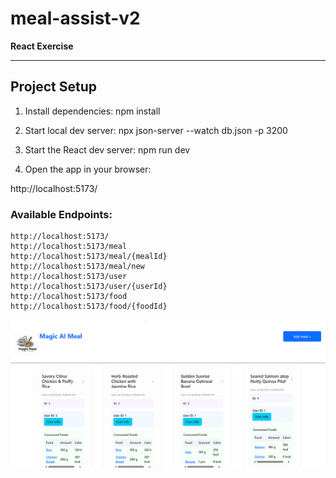 # meal-assist-v2

**React Exercise**

---

## Project Setup

1. Install dependencies:
   npm install

2. Start local dev server:
   npx json-server --watch db.json -p 3200

3. Start the React dev server:
   npm run dev

4. Open the app in your browser:

http://localhost:5173/

### Available Endpoints:

    http://localhost:5173/
    http://localhost:5173/meal
    http://localhost:5173/meal/{mealId}
    http://localhost:5173/meal/new
    http://localhost:5173/user
    http://localhost:5173/user/{userId}
    http://localhost:5173/food
    http://localhost:5173/food/{foodId}

![Main page](src/assets/images/sample.png)

